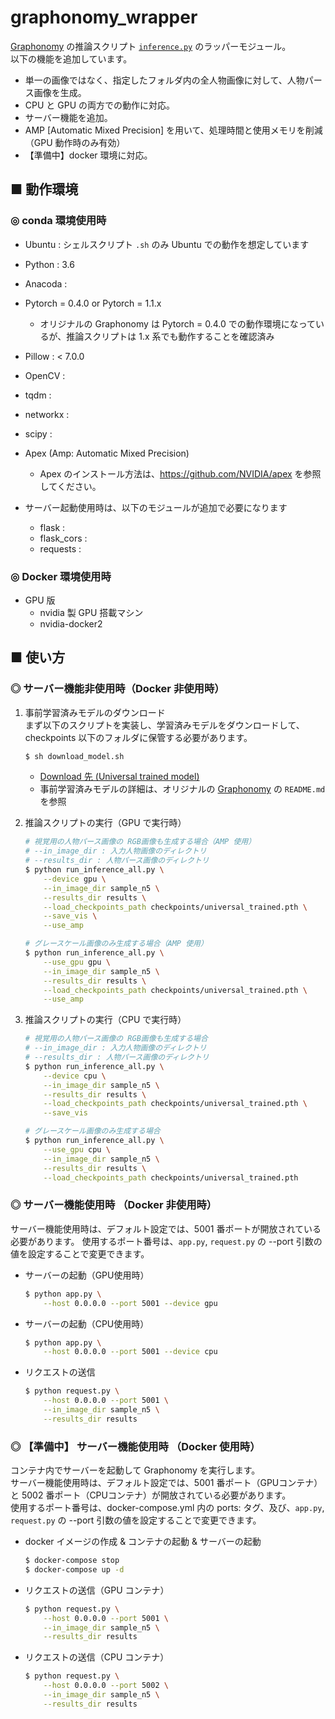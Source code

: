 # graphonomy_wrapper
[Graphonomy](https://github.com/Gaoyiminggithub/Graphonomy) の推論スクリプト [`inference.py`](https://github.com/Gaoyiminggithub/Graphonomy/blob/master/exp/inference/inference.py) のラッパーモジュール。<br>
以下の機能を追加しています。

- 単一の画像ではなく、指定したフォルダ内の全人物画像に対して、人物パース画像を生成。<br>
- CPU と GPU の両方での動作に対応。<br>
- サーバー機能を追加。
- AMP [Automatic Mixed Precision] を用いて、処理時間と使用メモリを削減（GPU 動作時のみ有効）
- 【準備中】docker 環境に対応。

## ■ 動作環境

### ◎ conda 環境使用時

- Ubuntu : シェルスクリプト `.sh` のみ Ubuntu での動作を想定しています
- Python : 3.6
- Anacoda : 
- Pytorch = 0.4.0 or Pytorch = 1.1.x
    - オリジナルの Graphonomy は Pytorch = 0.4.0 での動作環境になっているが、推論スクリプトは 1.x 系でも動作することを確認済み
- Pillow : < 7.0.0
- OpenCV : 
- tqdm : 
- networkx : 
- scipy : 
- Apex (Amp: Automatic Mixed Precision)
    - Apex のインストール方法は、https://github.com/NVIDIA/apex を参照してください。

- サーバー起動使用時は、以下のモジュールが追加で必要になります
    - flask : 
    - flask_cors :
    - requests : 

### ◎ Docker 環境使用時

- GPU 版
    - nvidia 製 GPU 搭載マシン
    - nvidia-docker2

## ■ 使い方

### ◎ サーバー機能非使用時（Docker 非使用時）

1. 事前学習済みモデルのダウンロード<br>
    まず以下のスクリプトを実装し、学習済みモデルをダウンロードして、checkpoints 以下のフォルダに保管する必要があります。
    ```sh
    $ sh download_model.sh
    ```

    - [Download 先 (Universal trained model)](https://drive.google.com/file/d/1sWJ54lCBFnzCNz5RTCGQmkVovkY9x8_D/view)<br>
    - 事前学習済みモデルの詳細は、オリジナルの [Graphonomy](ttps://github.com/Gaoyiminggithub/Graphonomy) の `README.md` を参照

2.  推論スクリプトの実行（GPU で実行時）<br>
    ```sh
    # 視覚用の人物パース画像の RGB画像も生成する場合（AMP 使用）
    # --in_image_dir : 入力人物画像のディレクトリ
    # --results_dir : 人物パース画像のディレクトリ
    $ python run_inference_all.py \
        --device gpu \
        --in_image_dir sample_n5 \
        --results_dir results \
        --load_checkpoints_path checkpoints/universal_trained.pth \
        --save_vis \
        --use_amp
    ```
    ```sh
    # グレースケール画像のみ生成する場合（AMP 使用）
    $ python run_inference_all.py \
        --use_gpu gpu \
        --in_image_dir sample_n5 \
        --results_dir results \
        --load_checkpoints_path checkpoints/universal_trained.pth \
        --use_amp
    ```

3.  推論スクリプトの実行（CPU で実行時）<br>
    ```sh
    # 視覚用の人物パース画像の RGB画像も生成する場合
    # --in_image_dir : 入力人物画像のディレクトリ
    # --results_dir : 人物パース画像のディレクトリ
    $ python run_inference_all.py \
        --device cpu \
        --in_image_dir sample_n5 \
        --results_dir results \
        --load_checkpoints_path checkpoints/universal_trained.pth \
        --save_vis
    ```
    ```sh
    # グレースケール画像のみ生成する場合
    $ python run_inference_all.py \
        --use_gpu cpu \
        --in_image_dir sample_n5 \
        --results_dir results \
        --load_checkpoints_path checkpoints/universal_trained.pth
    ```

### ◎ サーバー機能使用時 （Docker 非使用時）
サーバー機能使用時は、デフォルト設定では、5001 番ポートが開放されている必要があります。 使用するポート番号は、`app.py`, `request.py` の --port 引数の値を設定することで変更できます。

- サーバーの起動（GPU使用時）
    ```sh
    $ python app.py \
        --host 0.0.0.0 --port 5001 --device gpu
    ```

- サーバーの起動（CPU使用時）
    ```sh
    $ python app.py \
        --host 0.0.0.0 --port 5001 --device cpu
    ```

- リクエストの送信
    ```sh
    $ python request.py \
        --host 0.0.0.0 --port 5001 \
        --in_image_dir sample_n5 \
        --results_dir results
    ```

### ◎ 【準備中】 サーバー機能使用時 （Docker 使用時）
コンテナ内でサーバーを起動して Graphonomy を実行します。<br>
サーバー機能使用時は、デフォルト設定では、5001 番ポート（GPUコンテナ） と 5002 番ポート（CPUコンテナ）が開放されている必要があります。 <br>
使用するポート番号は、docker-compose.yml 内の ports: タグ、及び、`app.py`, `request.py` の --port 引数の値を設定することで変更できます。<br>

- docker イメージの作成 & コンテナの起動 & サーバーの起動
    ```sh
    $ docker-compose stop
    $ docker-compose up -d
    ```

- リクエストの送信（GPU コンテナ）
    ```sh
    $ python request.py \
        --host 0.0.0.0 --port 5001 \
        --in_image_dir sample_n5 \
        --results_dir results
    ```

- リクエストの送信（CPU コンテナ）
    ```sh
    $ python request.py \
        --host 0.0.0.0 --port 5002 \
        --in_image_dir sample_n5 \
        --results_dir results
    ```
